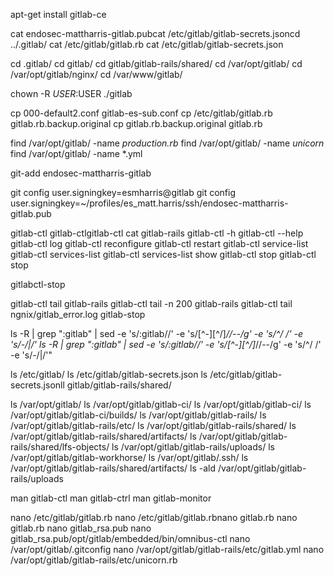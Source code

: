apt-get install gitlab-ce

cat endosec-mattharris-gitlab.pubcat /etc/gitlab/gitlab-secrets.jsoncd ../.gitlab/
cat /etc/gitlab/gitlab.rb
cat /etc/gitlab/gitlab-secrets.json

cd .gitlab/
cd gitlab/
cd gitlab/gitlab-rails/shared/
cd /var/opt/gitlab/
cd /var/opt/gitlab/nginx/
cd /var/www/gitlab/

chown -R $USER:$USER ./gitlab

cp 000-default2.conf gitlab-es-sub.conf
cp /etc/gitlab/gitlab.rb gitlab.rb.backup.original
cp gitlab.rb.backup.original gitlab.rb


find /var/opt/gitlab/ -name *production.rb*
find /var/opt/gitlab/ -name *unicorn*
find /var/opt/gitlab/ -name *.yml

git-add endosec-mattharris-gitlab

git config user.signingkey=esmharris@gitlab
git config user.signingkey=~/profiles/es_matt.harris/ssh/endosec-mattharris-gitlab.pub


gitlab-ctl
gitlab-ctlgitlab-ctl cat  gitlab-rails
gitlab-ctl -h
gitlab-ctl --help
gitlab-ctl log
gitlab-ctl reconfigure
gitlab-ctl restart
gitlab-ctl service-list
gitlab-ctl services-list
gitlab-ctl services-list show
gitlab-ctl stop
gitlab-ctl  stop

gitlabctl-stop

gitlab-ctl tail gitlab-rails
gitlab-ctl tail -n 200 gitlab-rails
gitlab-ctl tail ngnix/gitlab_error.log
gitlab-stop

ls -R | grep ":gitlab" | sed -e 's/:gitlab//' -e 's/[^-][^\/]*\//--/g' -e 's/^/ /' -e 's/-/|/'
ls -R | grep ":gitlab" | sed -e 's/:gitlab//' -e 's/[^-][^\/]*\//--/g' -e 's/^/ /' -e 's/-/|/'"

ls /etc/gitlab/
ls /etc/gitlab/gitlab-secrets.json
ls /etc/gitlab/gitlab-secrets.jsonll gitlab/gitlab-rails/shared/

ls /var/opt/gitlab/
ls /var/opt/gitlab/gitlab-ci/
ls /var/opt/gitlab/gitlab-ci/
ls /var/opt/gitlab/gitlab-ci/builds/
ls /var/opt/gitlab/gitlab-rails/
ls /var/opt/gitlab/gitlab-rails/etc/
ls /var/opt/gitlab/gitlab-rails/shared/
ls /var/opt/gitlab/gitlab-rails/shared/artifacts/
ls /var/opt/gitlab/gitlab-rails/shared/lfs-objects/
ls /var/opt/gitlab/gitlab-rails/uploads/
ls /var/opt/gitlab/gitlab-workhorse/
ls /var/opt/gitlab/.ssh/
ls /var/opt/gitlab/gitlab-rails/shared/artifacts/
ls -ald  /var/opt/gitlab/gitlab-rails/uploads

man gitlab-ctl
man gitlab-ctrl
man gitlab-monitor

nano /etc/gitlab/gitlab.rb
nano /etc/gitlab/gitlab.rbnano gitlab.rb
nano gitlab.rb
nano gitlab_rsa.pub
nano gitlab_rsa.pub/opt/gitlab/embedded/bin/omnibus-ctl
nano /var/opt/gitlab/.gitconfig
nano /var/opt/gitlab/gitlab-rails/etc/gitlab.yml
nano /var/opt/gitlab/gitlab-rails/etc/unicorn.rb

